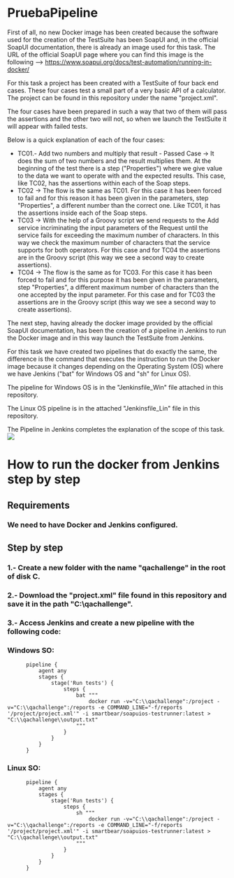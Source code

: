 # PruebaPipeline

First of all, no new Docker image has been created because the software used for the creation of the TestSuite has been SoapUI and, in the official SoapUI documentation, there is already an image used for this task.
The URL of the official SoapUI page where you can find this image is the following --> https://www.soapui.org/docs/test-automation/running-in-docker/

For this task a project has been created with a TestSuite of four back end cases. These four cases test a small part of a very basic API of a calculator. The project can be found in this repository under the name "project.xml".

The four cases have been prepared in such a way that two of them will pass the assertions and the other two will not, so when we launch the TestSuite it will appear with failed tests.

Below is a quick explanation of each of the four cases:
- TC01.- Add two numbers and multiply that result - Passed Case -> It does the sum of two numbers and the result multiplies them. At the beginning of the test there is a step ("Properties") where we give value to the data we want to operate with and the expected results. This case, like TC02, has the assertions within each of the Soap steps.
- TC02 -> The flow is the same as TC01. For this case it has been forced to fail and for this reason it has been given in the parameters, step "Properties", a different number than the correct one. Like TC01, it has the assertions inside each of the Soap steps.
- TC03 -> With the help of a Groovy script we send requests to the Add service incriminating the input parameters of the Request until the service fails for exceeding the maximum number of characters. In this way we check the maximum number of characters that the service supports for both operators. For this case and for TC04 the assertions are in the Groovy script (this way we see a second way to create assertions).
- TC04 -> The flow is the same as for TC03. For this case it has been forced to fail and for this purpose it has been given in the parameters, step "Properties", a different maximum number of characters than the one accepted by the input parameter. For this case and for TC03 the assertions are in the Groovy script (this way we see a second way to create assertions).

The next step, having already the docker image provided by the official SoapUI documentation, has been the creation of a pipeline in Jenkins to run the Docker image and in this way launch the TestSuite from Jenkins.

For this task we have created two pipelines that do exactly the same, the difference is the command that executes the instruction to run the Docker image because it changes depending on the Operating System (OS) where we have Jenkins ("bat" for Windows OS and "sh" for Linux OS).

The pipeline for Windows OS is in the "Jenkinsfile_Win" file attached in this repository.

The Linux OS pipeline is in the attached "Jenkinsfile_Lin" file in this repository.

The Pipeline in Jenkins completes the explanation of the scope of this task.
![](https://github.com/EMollar/PruebaPipeline/blob/main/Images/logs.png)

# How to run the docker from Jenkins step by step
## Requirements
### We need to have Docker and Jenkins configured.
## Step by step
### 1.- Create a new folder with the name "qachallenge" in the root of disk C.
### 2.- Download the "project.xml" file found in this repository and save it in the path "C:\qachallenge".
### 3.- Access Jenkins and create a new pipeline with the following code:
###     Windows SO:
          pipeline {
              agent any
              stages {
                  stage('Run tests') {
                      steps {
                          bat """
                              docker run -v="C:\\qachallenge":/project -v="C:\\qachallenge":/reports -e COMMAND_LINE="-f/reports '/project/project.xml'" -i smartbear/soapuios-testrunner:latest > "C:\\qachallenge\\output.txt"    
                          """
                      }
                  }
              }
          }
          
###     Linux SO:
          pipeline {
              agent any
              stages {
                  stage('Run tests') {
                      steps {
                          sh """
                              docker run -v="C:\\qachallenge":/project -v="C:\\qachallenge":/reports -e COMMAND_LINE="-f/reports '/project/project.xml'" -i smartbear/soapuios-testrunner:latest > "C:\\qachallenge\\output.txt"      
                          """
                      }
                  }
              }
          }
          
          
          
        
